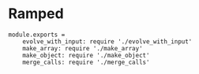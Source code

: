 # Ramped

	module.exports =
		evolve_with_input: require './evolve_with_input'
		make_array: require './make_array'
		make_object: require './make_object'
		merge_calls: require './merge_calls'
